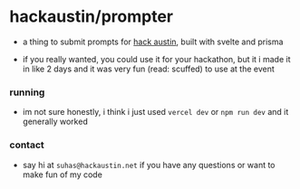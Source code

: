 # hackaustin/prompter

- a thing to submit prompts for [hack austin](https://hackaustin.net), built with svelte and prisma

- if you really wanted, you could use it for your hackathon, but it i made it in like 2 days and it was very fun (read: scuffed) to use at the event

### running
- im not sure honestly, i think i just used `vercel dev` or `npm run dev` and it generally worked 

### contact
- say hi at `suhas@hackaustin.net` if you have any questions or want to make fun of my code

